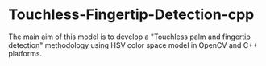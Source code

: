 # Touchless-Fingertip-Detection-cpp
The main aim of this model is to develop a "Touchless palm and fingertip detection" methodology 
using HSV color space model in OpenCV and C++ platforms.
